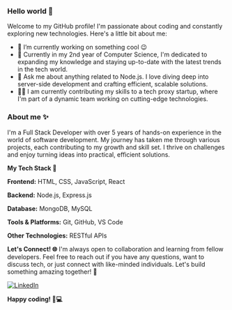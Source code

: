 ### Hello world 👋

Welcome to my GitHub profile! I'm passionate about coding and constantly exploring new technologies.
Here's a little bit about me:

- 🔭 I’m currently working on something cool 😉
- 🌱 Currently in my 2nd year of Computer Science, I'm dedicated to expanding my knowledge and staying up-to-date with the latest trends in the tech world.
- 💬 Ask me about anything related to Node.js. I love diving deep into server-side development and crafting efficient, scalable solutions.
- 👨‍💻 I am currently contributing my skills to a tech proxy startup, where I'm part of a dynamic team working on cutting-edge technologies.
  
### About me ✨

I'm a Full Stack Developer with over 5 years of hands-on experience in the world of software development. My journey has taken me through various projects, each contributing to my growth and skill set. I thrive on challenges and enjoy turning ideas into practical, efficient solutions.

**My Tech Stack 🚀**

**Frontend:** HTML, CSS, JavaScript, React

**Backend:** Node.js, Express.js

**Database:** MongoDB, MySQL

**Tools & Platforms:** Git, GitHub, VS Code

**Other Technologies:** RESTful APIs

**Let's Connect! 🌐**
I'm always open to collaboration and learning from fellow developers. Feel free to reach out if you have any questions, want to discuss tech, or just connect with like-minded individuals. Let's build something amazing together! 🚀

[![LinkedIn](https://img.shields.io/badge/-LinkedIn-blue?style=flat-square&logo=linkedin&logoColor=white)](https://il.linkedin.com/in/ohad-ripshtos-08158a209)
 
 

**Happy coding! 🚧💻**
